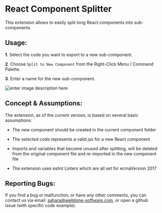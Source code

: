 # React Component Splitter

This extension allows to easily split long React components into sub-components.

## Usage:

**1**. Select the code you want to export to a new sub-component.

**2**. Choose  `Split to New Component`  from the Right-Click Menu / Command Palette.

**3**. Enter a name for the new sub-component.

![enter image description here](https://raw.githubusercontent.com/welldone-software/react-component-splitter/master/src/assets/example.gif)

## Concept & Assumptions:

The extension, as of the current version, is based on several basic assumptions:

- The new component should be created in the current component folder

- The selected code represents a valid jsx for a new React component

- Imports and variables that become unused after splitting, will be deleted from the original component file and re-imported in the new component file

- The extension uses eslint Linters which are all set for ecmaVersion 2017

## Reporting Bugs:

If you find a bug or malfunction, or have any other comments, you can contact us via email: [sahara@welldone-software.com](mailto:sahara@welldone-software.com), or open a github issue (with specific code example).
